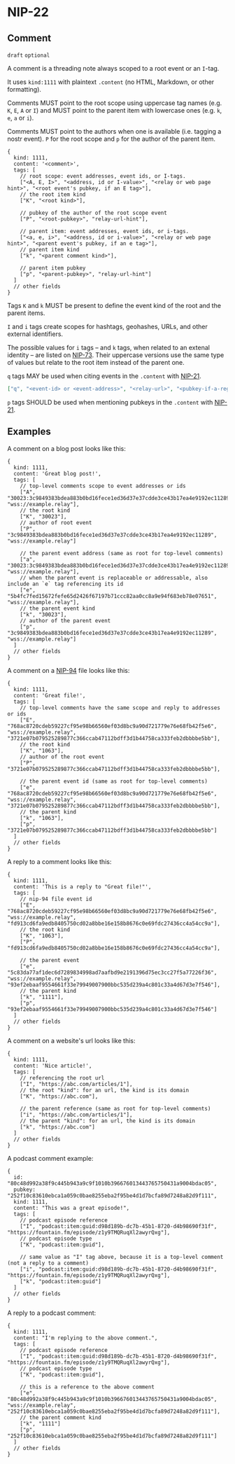 NIP-22
======

Comment
-------

`draft` `optional`

A comment is a threading note always scoped to a root event or an `I`-tag.

It uses `kind:1111` with plaintext `.content` (no HTML, Markdown, or other formatting).

Comments MUST point to the root scope using uppercase tag names (e.g. `K`, `E`, `A` or `I`)
and MUST point to the parent item with lowercase ones (e.g. `k`, `e`, `a` or `i`).

Comments MUST point to the authors when one is available (i.e. tagging a nostr event). `P` for the root scope
and `p` for the author of the parent item.

```jsonc
{
  kind: 1111,
  content: '<comment>',
  tags: [
    // root scope: event addresses, event ids, or I-tags.
    ["<A, E, I>", "<address, id or I-value>", "<relay or web page hint>", "<root event's pubkey, if an E tag>"],
    // the root item kind
    ["K", "<root kind>"],

    // pubkey of the author of the root scope event
    ["P", "<root-pubkey>", "relay-url-hint"],

    // parent item: event addresses, event ids, or i-tags.
    ["<a, e, i>", "<address, id or i-value>", "<relay or web page hint>", "<parent event's pubkey, if an e tag>"],
    // parent item kind
    ["k", "<parent comment kind>"],

    // parent item pubkey
    ["p", "<parent-pubkey>", "relay-url-hint"]
  ]
  // other fields
}
```

Tags `K` and `k` MUST be present to define the event kind of the root and the parent items.

`I` and `i` tags create scopes for hashtags, geohashes, URLs, and other external identifiers.

The possible values for `i` tags – and `k` tags, when related to an extenal identity – are listed on [NIP-73](73.md).
Their uppercase versions use the same type of values but relate to the root item instead of the parent one.

`q` tags MAY be used when citing events in the `.content` with [NIP-21](21.md).

```json
["q", "<event-id> or <event-address>", "<relay-url>", "<pubkey-if-a-regular-event>"]
```

`p` tags SHOULD be used when mentioning pubkeys in the `.content` with [NIP-21](21.md).

## Examples

A comment on a blog post looks like this:

```jsonc
{
  kind: 1111,
  content: 'Great blog post!',
  tags: [
    // top-level comments scope to event addresses or ids
    ["A", "30023:3c9849383bdea883b0bd16fece1ed36d37e37cdde3ce43b17ea4e9192ec11289:f9347ca7", "wss://example.relay"],
    // the root kind
    ["K", "30023"],
    // author of root event
    ["P", "3c9849383bdea883b0bd16fece1ed36d37e37cdde3ce43b17ea4e9192ec11289", "wss://example.relay"]

    // the parent event address (same as root for top-level comments)
    ["a", "30023:3c9849383bdea883b0bd16fece1ed36d37e37cdde3ce43b17ea4e9192ec11289:f9347ca7", "wss://example.relay"],
    // when the parent event is replaceable or addressable, also include an `e` tag referencing its id
    ["e", "5b4fc7fed15672fefe65d2426f67197b71ccc82aa0cc8a9e94f683eb78e07651", "wss://example.relay"],
    // the parent event kind
    ["k", "30023"],
    // author of the parent event
    ["p", "3c9849383bdea883b0bd16fece1ed36d37e37cdde3ce43b17ea4e9192ec11289", "wss://example.relay"]
  ]
  // other fields
}
```

A comment on a [NIP-94](94.md) file looks like this:

```jsonc
{
  kind: 1111,
  content: 'Great file!',
  tags: [
    // top-level comments have the same scope and reply to addresses or ids
    ["E", "768ac8720cdeb59227cf95e98b66560ef03d8bc9a90d721779e76e68fb42f5e6", "wss://example.relay", "3721e07b079525289877c366ccab47112bdff3d1b44758ca333feb2dbbbbe5bb"],
    // the root kind
    ["K", "1063"],
    // author of the root event
    ["P", "3721e07b079525289877c366ccab47112bdff3d1b44758ca333feb2dbbbbe5bb"],

    // the parent event id (same as root for top-level comments)
    ["e", "768ac8720cdeb59227cf95e98b66560ef03d8bc9a90d721779e76e68fb42f5e6", "wss://example.relay", "3721e07b079525289877c366ccab47112bdff3d1b44758ca333feb2dbbbbe5bb"],
    // the parent kind
    ["k", "1063"],
    ["p", "3721e07b079525289877c366ccab47112bdff3d1b44758ca333feb2dbbbbe5bb"]
  ]
  // other fields
}
```

A reply to a comment looks like this:

```jsonc
{
  kind: 1111,
  content: 'This is a reply to "Great file!"',
  tags: [
    // nip-94 file event id
    ["E", "768ac8720cdeb59227cf95e98b66560ef03d8bc9a90d721779e76e68fb42f5e6", "wss://example.relay", "fd913cd6fa9edb8405750cd02a8bbe16e158b8676c0e69fdc27436cc4a54cc9a"],
    // the root kind
    ["K", "1063"],
    ["P", "fd913cd6fa9edb8405750cd02a8bbe16e158b8676c0e69fdc27436cc4a54cc9a"],

    // the parent event
    ["e", "5c83da77af1dec6d7289834998ad7aafbd9e2191396d75ec3cc27f5a77226f36", "wss://example.relay", "93ef2ebaaf9554661f33e79949007900bbc535d239a4c801c33a4d67d3e7f546"],
    // the parent kind
    ["k", "1111"],
    ["p", "93ef2ebaaf9554661f33e79949007900bbc535d239a4c801c33a4d67d3e7f546"]
  ]
  // other fields
}
```

A comment on a website's url looks like this:

```jsonc
{
  kind: 1111,
  content: 'Nice article!',
  tags: [
    // referencing the root url
    ["I", "https://abc.com/articles/1"],
    // the root "kind": for an url, the kind is its domain
    ["K", "https://abc.com"],

    // the parent reference (same as root for top-level comments)
    ["i", "https://abc.com/articles/1"],
    // the parent "kind": for an url, the kind is its domain
    ["k", "https://abc.com"]
  ]
  // other fields
}
```

A podcast comment example:

```jsonc
{
  id: "80c48d992a38f9c445b943a9c9f1010b396676013443765750431a9004bdac05",
  pubkey: "252f10c83610ebca1a059c0bae8255eba2f95be4d1d7bcfa89d7248a82d9f111",
  kind: 1111,
  content: "This was a great episode!",
  tags: [
    // podcast episode reference
    ["I", "podcast:item:guid:d98d189b-dc7b-45b1-8720-d4b98690f31f", "https://fountain.fm/episode/z1y9TMQRuqXl2awyrQxg"],
    // podcast episode type
    ["K", "podcast:item:guid"],

    // same value as "I" tag above, because it is a top-level comment (not a reply to a comment)
    ["i", "podcast:item:guid:d98d189b-dc7b-45b1-8720-d4b98690f31f", "https://fountain.fm/episode/z1y9TMQRuqXl2awyrQxg"],
    ["k", "podcast:item:guid"]
  ]
  // other fields
}
```

A reply to a podcast comment:

```jsonc
{
  kind: 1111,
  content: "I'm replying to the above comment.",
  tags: [
    // podcast episode reference
    ["I", "podcast:item:guid:d98d189b-dc7b-45b1-8720-d4b98690f31f", "https://fountain.fm/episode/z1y9TMQRuqXl2awyrQxg"],
    // podcast episode type
    ["K", "podcast:item:guid"],

    // this is a reference to the above comment
    ["e", "80c48d992a38f9c445b943a9c9f1010b396676013443765750431a9004bdac05", "wss://example.relay", "252f10c83610ebca1a059c0bae8255eba2f95be4d1d7bcfa89d7248a82d9f111"],
    // the parent comment kind
    ["k", "1111"]
    ["p", "252f10c83610ebca1a059c0bae8255eba2f95be4d1d7bcfa89d7248a82d9f111"]
  ]
  // other fields
}
```

